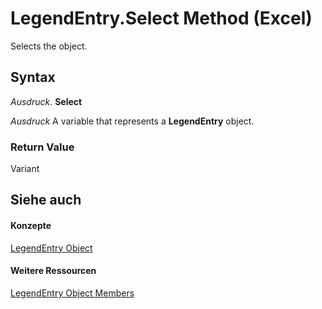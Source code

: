 
# LegendEntry.Select Method (Excel)

Selects the object.


## Syntax

 _Ausdruck_. **Select**

 _Ausdruck_ A variable that represents a **LegendEntry** object.


### Return Value

Variant


## Siehe auch


#### Konzepte


[LegendEntry Object](ebe8c35c-87b4-11e6-0675-b8bcc8c668a5.md)
#### Weitere Ressourcen


[LegendEntry Object Members](http://msdn.microsoft.com/library/185ac816-1220-d454-2f13-d36055dfa8a7%28Office.15%29.aspx)